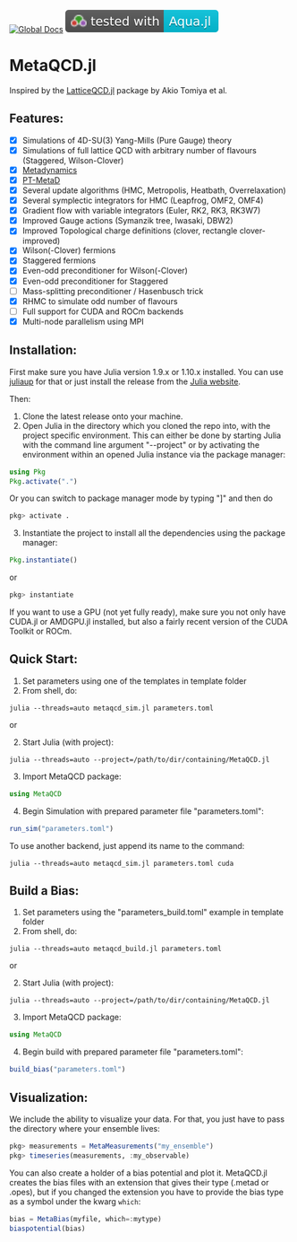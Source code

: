 [![Global Docs](https://img.shields.io/badge/docs-MetaQCD-blue.svg)](https://gianlucafuwa.github.io/MetaQCD.jl/dev/)
[![Aqua QA](https://raw.githubusercontent.com/JuliaTesting/Aqua.jl/master/badge.svg)](https://github.com/JuliaTesting/Aqua.jl)

# MetaQCD.jl

Inspired by the [LatticeQCD.jl](https://github.com/akio-tomiya/LatticeQCD.jl/tree/master) package by Akio Tomiya et al.

## Features:
- [x] Simulations of 4D-SU(3) Yang-Mills (Pure Gauge) theory
- [x] Simulations of full lattice QCD with arbitrary number of flavours (Staggered, Wilson-Clover)
- [x] [Metadynamics](https://www.researchgate.net/publication/224908601_Metadynamics_A_method_to_simulate_rare_events_and_reconstruct_the_free_energy_in_biophysics_chemistry_and_material_science)
- [x] [PT-MetaD](https://arxiv.org/abs/2307.04742)
- [x] Several update algorithms (HMC, Metropolis, Heatbath, Overrelaxation)
- [x] Several symplectic integrators for HMC (Leapfrog, OMF2, OMF4)
- [x] Gradient flow with variable integrators (Euler, RK2, RK3, RK3W7)
- [x] Improved Gauge actions (Symanzik tree, Iwasaki, DBW2)
- [x] Improved Topological charge definitions (clover, rectangle clover-improved)
- [x] Wilson(-Clover) fermions
- [x] Staggered fermions
- [x] Even-odd preconditioner for Wilson(-Clover)
- [x] Even-odd preconditioner for Staggered
- [ ] Mass-splitting preconditioner / Hasenbusch trick
- [x] RHMC to simulate odd number of flavours
- [ ] Full support for CUDA and ROCm backends
- [x] Multi-node parallelism using MPI

## Installation:
First make sure you have Julia version 1.9.x or 1.10.x installed. You can use [juliaup](https://github.com/JuliaLang/juliaup) for that or just install the release from the [Julia website](https://julialang.org/downloads/).

Then:

1. Clone the latest release onto your machine.
2. Open Julia in the directory which you cloned the repo into, with the project specific environment. This can either be done by starting Julia with the command line argument "--project" or by activating the environment within an opened Julia instance via the package manager:
``` julia
using Pkg
Pkg.activate(".")
```
Or you can switch to package manager mode by typing "]" and then do
``` julia
pkg> activate .
```
3. Instantiate the project to install all the dependencies using the package manager:
``` julia
Pkg.instantiate()
```
or
``` julia
pkg> instantiate
```

If you want to use a GPU (not yet fully ready), make sure you not only have CUDA.jl or AMDGPU.jl installed, but also a fairly recent version of the CUDA Toolkit or ROCm.

## Quick Start:
1. Set parameters using one of the templates in template folder
2. From shell, do:
```
julia --threads=auto metaqcd_sim.jl parameters.toml
```

or

2. Start Julia (with project):
```
julia --threads=auto --project=/path/to/dir/containing/MetaQCD.jl
```
3. Import MetaQCD package:
``` julia
using MetaQCD
```
4. Begin Simulation with prepared parameter file "parameters.toml":
``` julia
run_sim("parameters.toml")
```
To use another backend, just append its name to the command:
```
julia --threads=auto metaqcd_sim.jl parameters.toml cuda
```

## Build a Bias:
1. Set parameters using the "parameters_build.toml" example in template folder
2. From shell, do:
```
julia --threads=auto metaqcd_build.jl parameters.toml
```

or

2. Start Julia (with project):
```
julia --threads=auto --project=/path/to/dir/containing/MetaQCD.jl
```
3. Import MetaQCD package:
``` julia
using MetaQCD
```
4. Begin build with prepared parameter file "parameters.toml":
``` julia
build_bias("parameters.toml")
```

## Visualization:
We include the ability to visualize your data. For that, you just have to pass the directory where your ensemble lives:
```julia
pkg> measurements = MetaMeasurements("my_ensemble")
pkg> timeseries(measurements, :my_observable)
```

You can also create a holder of a bias potential and plot it. MetaQCD.jl creates the bias files with an extension that gives their type (.metad or .opes), but if you changed the extension you have to provide the bias type as a symbol under the kwarg `which`:
```julia
bias = MetaBias(myfile, which=:mytype)
biaspotential(bias)
```
